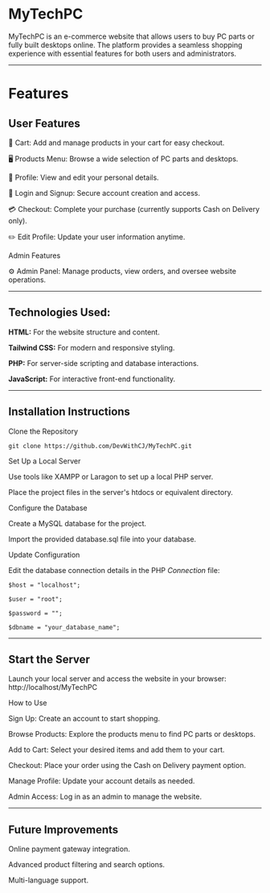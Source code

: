 # MyTechPC

MyTechPC is an e-commerce website that allows users to buy PC parts or fully built desktops online. The platform provides a seamless shopping experience with essential features for both users and administrators.

---

# Features

## User Features

🛒 Cart: Add and manage products in your cart for easy checkout.

🖥️ Products Menu: Browse a wide selection of PC parts and desktops.

👤 Profile: View and edit your personal details.

🔐 Login and Signup: Secure account creation and access.

💳 Checkout: Complete your purchase (currently supports Cash on Delivery only).

✏️ Edit Profile: Update your user information anytime.

Admin Features

⚙️ Admin Panel: Manage products, view orders, and oversee website operations.

---

## Technologies Used:

**HTML:** For the website structure and content.

**Tailwind CSS:** For modern and responsive styling.

**PHP:** For server-side scripting and database interactions.

**JavaScript:** For interactive front-end functionality.


---

## Installation Instructions

Clone the Repository

`git clone https://github.com/DevWithCJ/MyTechPC.git`

Set Up a Local Server

Use tools like XAMPP or Laragon to set up a local PHP server.

Place the project files in the server's htdocs or equivalent directory.

Configure the Database

Create a MySQL database for the project.

Import the provided database.sql file into your database.

Update Configuration


Edit the database connection details in the PHP _Connection_ file:

`$host = "localhost";`

`$user = "root";`

`$password = "";`

`$dbname = "your_database_name";`

---

## Start the Server

Launch your local server and access the website in your browser:
http://localhost/MyTechPC

How to Use

Sign Up: Create an account to start shopping.

Browse Products: Explore the products menu to find PC parts or desktops.

Add to Cart: Select your desired items and add them to your cart.

Checkout: Place your order using the Cash on Delivery payment option.

Manage Profile: Update your account details as needed.

Admin Access: Log in as an admin to manage the website.


---

## Future Improvements

Online payment gateway integration.

Advanced product filtering and search options.

Multi-language support.

